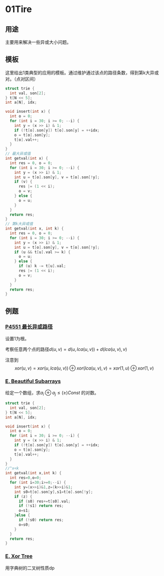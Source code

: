 # 01Tire

## 用途

主要用来解决一些异或大小问题。

## 模板

这里给出1类典型的应用的模板。通过维护通过该点的路径条数，得到第k大异或对。（点对区间）

```cpp
struct trie {
  int val, son[2];
} t[N << 5];
int a[N], idx;

void insert(int x) {
  int o = 0;
  for (int i = 30; i >= 0; --i) {
    int y = (x >> i) & 1;
    if (!t[o].son[y]) t[o].son[y] = ++idx;
    o = t[o].son[y];
    t[o].val++;
  }
}
// 最大异或值
int getval(int x) {
  int res = 0, o = 0;
  for (int i = 30; i >= 0; --i) {
    int y = (x >> i) & 1;
    int u = t[o].son[y], v = t[o].son[!y];
    if (v) {
      res |= (1 << i);
      o = v;
    } else {
      o = u;
    }
  }
  return res;
}
// 第k大异或值
int getval(int x, int k) {
  int res = 0, o = 0;
  for (int i = 30; i >= 0; --i) {
    int y = (x >> i) & 1;
    int u = t[o].son[y], v = t[o].son[!y];
    if (u && t[u].val >= k) {
      o = u;
    } else {
      if (u) k -= t[u].val;
      res |= (1 << i);
      o = v;
    }
  }
  return res;
}
```

## 例题

### [P4551 最长异或路径](https://www.luogu.com.cn/problem/P4551)

设置1为根。

考察任意两个点的路径$d(u,v)=d(u,lca(u,v))+d(lca(u,v),v)$

注意到
$$
xor(u,v)=xor(u,lca(u,v))\oplus xor(lca(u,v),v)=xor(1,u)\oplus xor(1,v)
$$


### [E. Beautiful Subarrays](https://codeforces.com/problemset/problem/665/E)

给定一个数组，求$a_i \oplus a_j\le(\ge) Const$ 的对数。

```cpp
struct trie {
  int val, son[2];
} t[N << 5];
int a[N], idx;

void insert(int x) {
  int o = 0;
  for (int i = 30; i >= 0; --i) {
    int y = (x >> i) & 1;
    if (!t[o].son[y]) t[o].son[y] = ++idx;
    o = t[o].son[y];
    t[o].val++;
  }
}
//^x<k
int getval(int x,int k) {
  int res=0,o=0;
  for (int i=30;i>=0;--i) {
    int y=(x>>i)&1,z=(k>>i)&1;
    int s0=t[o].son[y],s1=t[o].son[!y];
    if (z) {
      if (s0) res+=t[s0].val;
      if (!s1) return res;
      o=s1;
    }else {
      if (!s0) return res;
      o=s0;
    }
  }
  return res;
}
```



### [E. Xor Tree](https://codeforces.com/contest/1447/problem/E)

用字典树的二叉树性质dp

